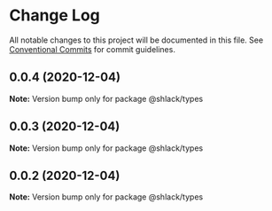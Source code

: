 # Change Log

All notable changes to this project will be documented in this file.
See [Conventional Commits](https://conventionalcommits.org) for commit guidelines.

## 0.0.4 (2020-12-04)

**Note:** Version bump only for package @shlack/types





## 0.0.3 (2020-12-04)

**Note:** Version bump only for package @shlack/types





## 0.0.2 (2020-12-04)

**Note:** Version bump only for package @shlack/types
